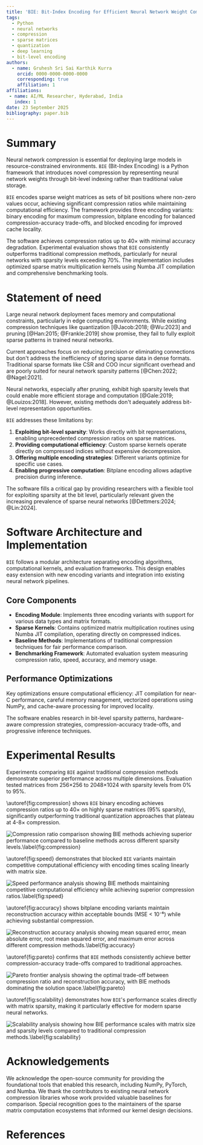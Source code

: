 ```yaml
---
title: 'BIE: Bit-Index Encoding for Efficient Neural Network Weight Compression'
tags:
  - Python
  - neural networks
  - compression
  - sparse matrices
  - quantization
  - deep learning
  - bit-level encoding
authors:
  - name: Gruhesh Sri Sai Karthik Kurra
    orcid: 0000-0000-0000-0000
    corresponding: true
    affiliation: 1
affiliations:
 - name: AI/ML Researcher, Hyderabad, India
   index: 1
date: 23 September 2025
bibliography: paper.bib
---
```


# Summary

Neural network compression is essential for deploying large models in resource-constrained environments. `BIE` (Bit-Index Encoding) is a Python framework that introduces novel compression by representing neural network weights through bit-level indexing rather than traditional value storage.

`BIE` encodes sparse weight matrices as sets of bit positions where non-zero values occur, achieving significant compression ratios while maintaining computational efficiency. The framework provides three encoding variants: binary encoding for maximum compression, bitplane encoding for balanced compression-accuracy trade-offs, and blocked encoding for improved cache locality.

The software achieves compression ratios up to 40× with minimal accuracy degradation. Experimental evaluation shows that `BIE` consistently outperforms traditional compression methods, particularly for neural networks with sparsity levels exceeding 70%. The implementation includes optimized sparse matrix multiplication kernels using Numba JIT compilation and comprehensive benchmarking tools.

# Statement of need

Large neural network deployment faces memory and computational constraints, particularly in edge computing environments. While existing compression techniques like quantization [@Jacob:2018; @Wu:2023] and pruning [@Han:2015; @Frankle:2019] show promise, they fail to fully exploit sparse patterns in trained neural networks.

Current approaches focus on reducing precision or eliminating connections but don't address the inefficiency of storing sparse data in dense formats. Traditional sparse formats like CSR and COO incur significant overhead and are poorly suited for neural network sparsity patterns [@Chen:2022; @Nagel:2021].

Neural networks, especially after pruning, exhibit high sparsity levels that could enable more efficient storage and computation [@Gale:2019; @Louizos:2018]. However, existing methods don't adequately address bit-level representation opportunities.

`BIE` addresses these limitations by:

1. **Exploiting bit-level sparsity**: Works directly with bit representations, enabling unprecedented compression ratios on sparse matrices.
2. **Providing computational efficiency**: Custom sparse kernels operate directly on compressed indices without expensive decompression.
3. **Offering multiple encoding strategies**: Different variants optimize for specific use cases.
4. **Enabling progressive computation**: Bitplane encoding allows adaptive precision during inference.

The software fills a critical gap by providing researchers with a flexible tool for exploiting sparsity at the bit level, particularly relevant given the increasing prevalence of sparse neural networks [@Dettmers:2024; @Lin:2024].

# Software Architecture and Implementation

`BIE` follows a modular architecture separating encoding algorithms, computational kernels, and evaluation frameworks. This design enables easy extension with new encoding variants and integration into existing neural network pipelines.

## Core Components

- **Encoding Module**: Implements three encoding variants with support for various data types and matrix formats.
- **Sparse Kernels**: Contains optimized matrix multiplication routines using Numba JIT compilation, operating directly on compressed indices.
- **Baseline Methods**: Implementations of traditional compression techniques for fair performance comparison.
- **Benchmarking Framework**: Automated evaluation system measuring compression ratio, speed, accuracy, and memory usage.

## Performance Optimizations

Key optimizations ensure computational efficiency: JIT compilation for near-C performance, careful memory management, vectorized operations using NumPy, and cache-aware processing for improved locality.

The software enables research in bit-level sparsity patterns, hardware-aware compression strategies, compression-accuracy trade-offs, and progressive inference techniques.

# Experimental Results

Experiments comparing `BIE` against traditional compression methods demonstrate superior performance across multiple dimensions. Evaluation tested matrices from 256×256 to 2048×1024 with sparsity levels from 0% to 95%.

\autoref{fig:compression} shows `BIE` binary encoding achieves compression ratios up to 40× on highly sparse matrices (95% sparsity), significantly outperforming traditional quantization approaches that plateau at 4-8× compression.

![Compression ratio comparison showing BIE methods achieving superior performance compared to baseline methods across different sparsity levels.\label{fig:compression}](paper_figures/figure1_compression_comparison.png)

\autoref{fig:speed} demonstrates that blocked `BIE` variants maintain competitive computational efficiency with encoding times scaling linearly with matrix size.

![Speed performance analysis showing BIE methods maintaining competitive computational efficiency while achieving superior compression ratios.\label{fig:speed}](paper_figures/figure2_speed_performance.png)

\autoref{fig:accuracy} shows bitplane encoding variants maintain reconstruction accuracy within acceptable bounds (MSE < 10⁻⁶) while achieving substantial compression.

![Reconstruction accuracy analysis showing mean squared error, mean absolute error, root mean squared error, and maximum error across different compression methods.\label{fig:accuracy}](paper_figures/figure3_accuracy_analysis.png)

\autoref{fig:pareto} confirms that `BIE` methods consistently achieve better compression-accuracy trade-offs compared to traditional approaches.

![Pareto frontier analysis showing the optimal trade-off between compression ratio and reconstruction accuracy, with BIE methods dominating the solution space.\label{fig:pareto}](paper_figures/figure4_pareto_frontier.png)

\autoref{fig:scalability} demonstrates how `BIE`'s performance scales directly with matrix sparsity, making it particularly effective for modern sparse neural networks.

![Scalability analysis showing how BIE performance scales with matrix size and sparsity levels compared to traditional compression methods.\label{fig:scalability}](paper_figures/figure5_scalability_analysis.png)

# Acknowledgements

We acknowledge the open-source community for providing the foundational tools that enabled this research, including NumPy, PyTorch, and Numba. We thank the contributors to existing neural network compression libraries whose work provided valuable baselines for comparison. Special recognition goes to the maintainers of the sparse matrix computation ecosystems that informed our kernel design decisions.

# References